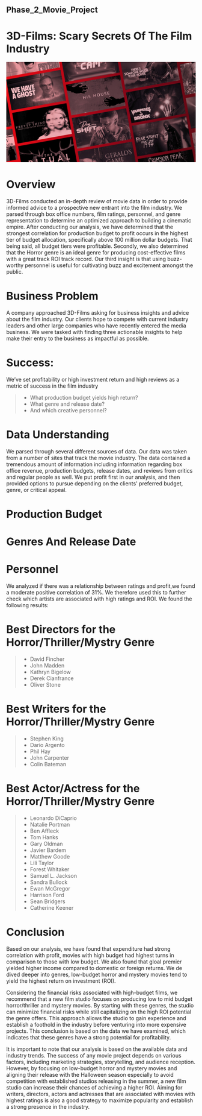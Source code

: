 ## Phase_2_Movie_Project

# 3D-Films: Scary Secrets Of The Film Industry 

![Pofit VS Ratings](images/Horror.jpg)

# Overview
3D-Films conducted an in-depth review of movie data in order to provide informed advice to a prospective new entrant into the film industry. We parsed through box office numbers, film ratings, personnel, and genre representation to determine an optimized approach to building a cinematic empire. After conducting our analysis, we have determined that the strongest correlation for production budget to profit occurs in the highest tier of budget allocation, specifically above 100 million dollar budgets. That being said, all budget tiers were profitable. Secondly, we also determined that the Horror genre is an ideal genre for producing cost-effective films with a great track ROI track record. Our third insight is that using buzz-worthy personnel is useful for cultivating buzz and excitement amongst the public.

# Business Problem
A company approached 3D-Films asking for business insights and advice about the film industry. Our clients hope to compete with current industry leaders and other large companies who have recently entered the media business. We were tasked with finding three actionable insights to help make their entry to the business as impactful as possible.

# Success: 
We’ve set profitability or high investment return and high reviews as a metric of success in the film industry
>- What production budget yields high return?
>- What genre and release date?
>- And which creative personnel?

# Data Understanding
We parsed through several different sources of data. Our data was taken from a number of sites that track the movie industry. The data contained a tremendous amount of information including information regarding box office revenue, production budgets, release dates, and reviews from critics and regular people as well. We put profit first in our analysis, and then provided options to pursue depending on the clients' preferred budget, genre, or critical appeal.

# Production Budget 

# Genres And Release Date 

# Personnel 
We analyzed if there was a relationship between ratings and profit,we found a moderate positive correlation of 31%.
We therefore used this to further check which artists are associated with high ratings and ROI. We found the following results:

# Best Directors for the Horror/Thriller/Mystry Genre
>- David Fincher
>- John Madden
>- Kathryn Bigelow
>- Derek Cianfrance
>- Oliver Stone

# Best Writers for the Horror/Thriller/Mystry Genre
>- Stephen King
>- Dario Argento
>- Phil Hay
>- John Carpenter
>- Colin Bateman

# Best Actor/Actress for the Horror/Thriller/Mystry Genre
>- Leonardo DiCaprio
>- Natalie Portman
>- Ben Affleck
>- Tom Hanks
>- Gary Oldman
>- Javier Bardem
>- Matthew Goode
>- Lili Taylor
>- Forest Whitaker
>- Samuel L. Jackson
>- Sandra Bullock
>- Ewan McGregor
>- Harrison Ford
>- Sean Bridgers
>- Catherine Keener

# Conclusion

Based on our analysis, we have found that expenditure had strong correlation with profit, movies with high budget had highest turns in comparison to those with low budget. We also found that gloal premier yielded higher income compared to domestic or foreign returns. We de dived deeper into genres, low-budget horror and mystery movies tend to yield the highest return on investment (ROI).

Considering the financial risks associated with high-budget films, we recommend that a new film studio focuses on producing low to mid budget horror/thriller and mystery movies. By starting with these genres, the studio can minimize financial risks while still capitalizing on the high ROI potential the genre offers. This approach allows the studio to gain experience and establish a foothold in the industry before venturing into more expensive projects. This conclusion is based on the data we have examined, which indicates that these genres have a strong potential for profitability.

It is important to note that our analysis is based on the available data and industry trends. The success of any movie project depends on various factors, including marketing strategies, storytelling, and audience reception. However, by focusing on low-budget horror and mystery movies and aligning their release with the Halloween season especially to avoid competition with established studios releasing in the summer, a new film studio can increase their chances of achieving a higher ROI. Aiming for writers, directors, actors and actresses that are associated with movies with highest ratings is also a good strategy to maximize popularity and establish a strong presence in the industry.

